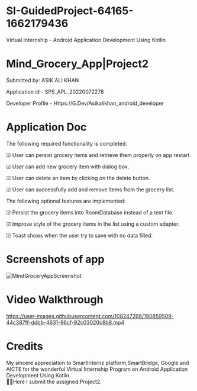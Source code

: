 # SI-GuidedProject-64165-1662179436
Virtual Internship - Android Application Development Using Kotlin

# Mind_Grocery_App|Project2

Submitted by: ASIK ALI KHAN

Application id - SPS_APL_20220072278

Developer Profile -
Https://G.Dev/Asikalikhan_android_developer

# Application Doc

The following required functionality is completed:

☑ User can persist grocery items and retrieve them properly on app restart.
 
☑ User can add new grocery item with dialog box.
 
☑ User can delete an item by clicking on the delete button.
 
☑ User can successfully add and remove items from the grocery list.
 
 
The following optional features are implemented:
 
☑ Persist the grocery items into RoomDatabase instead of a text file.
 
☑ Improve style of the grocery items in the list using a custom adapter.

☑ Toast shows when the user try to save with no data filled.



# Screenshots of app

![MindGroceryAppScreenshot](https://user-images.githubusercontent.com/108247266/190859333-596b6e5e-4938-4f60-a0f0-b5328a4bfb20.png)






# Video Walkthrough 


https://user-images.githubusercontent.com/108247266/190859509-44c387ff-ddbb-4631-96cf-92c03020c8b8.mp4



# Credits

 My sincere appreciation to SmartInternz platform,SmartBridge, Google and AICTE for the wonderful Virtual Internship Program on Android Application Development Using Kotlin.  
🙆‍ ✔Here I submit the assigned Project2.
    

